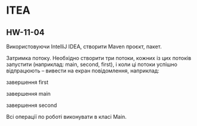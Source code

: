 # ITEA
## HW-11-04

Використовуючи IntelliJ IDEA, створити Maven проєкт, пакет.

Затримка потоку. Необхідно створити три потоки, кожних із цих потоків запустити (наприклад: main, second, first), 
і коли ці потоки успішно відпрацюють – вивести на екран повідомлення, наприклад:

завершення first

завершення main

завершення second

Всі операції по роботі виконувати в класі Main.